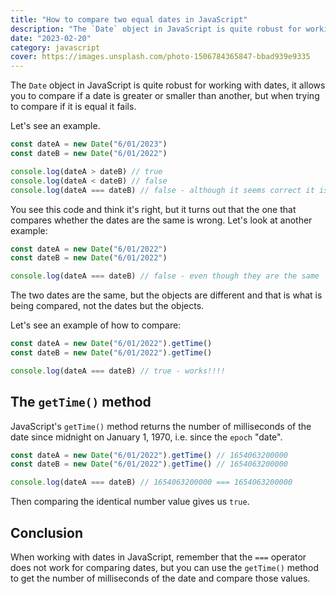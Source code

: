 ```yaml
---
title: "How to compare two equal dates in JavaScript"
description: "The `Date` object in JavaScript is quite robust for working with dates, it allows you to compare if a date is greater or smaller than another, but when trying to compare if it is equal it fails."
date: "2023-02-20"
category: javascript
cover: https://images.unsplash.com/photo-1506784365847-bbad939e9335
---
```



The `Date` object in JavaScript is quite robust for working with dates, it allows you to compare if a date is greater or smaller than another, but when trying to compare if it is equal it fails.

Let's see an example.

```jsx
const dateA = new Date("6/01/2023")
const dateB = new Date("6/01/2022")

console.log(dateA > dateB) // true
console.log(dateA < dateB) // false
console.log(dateA === dateB) // false - although it seems correct it is not.
```

You see this code and think it's right, but it turns out that the one that compares whether the dates are the same is wrong. Let's look at another example:

```jsx
const dateA = new Date("6/01/2022")
const dateB = new Date("6/01/2022")

console.log(dateA === dateB) // false - even though they are the same
```

The two dates are the same, but the objects are different and that is what is being compared, not the dates but the objects.

Let's see an example of how to compare:

```jsx
const dateA = new Date("6/01/2022").getTime()
const dateB = new Date("6/01/2022").getTime()

console.log(dateA === dateB) // true - works!!!!
```

## The `getTime()` method

JavaScript's `getTime()` method returns the number of milliseconds of the date since midnight on January 1, 1970, i.e. since the `epoch` "date".

```jsx
const dateA = new Date("6/01/2022").getTime() // 1654063200000
const dateB = new Date("6/01/2022").getTime() // 1654063200000

console.log(dateA === dateB) // 1654063200000 === 1654063200000
```

Then comparing the identical number value gives us `true`.

## Conclusion

When working with dates in JavaScript, remember that the `===` operator does not work for comparing dates, but you can use the `getTime()` method to get the number of milliseconds of the date and compare those values.